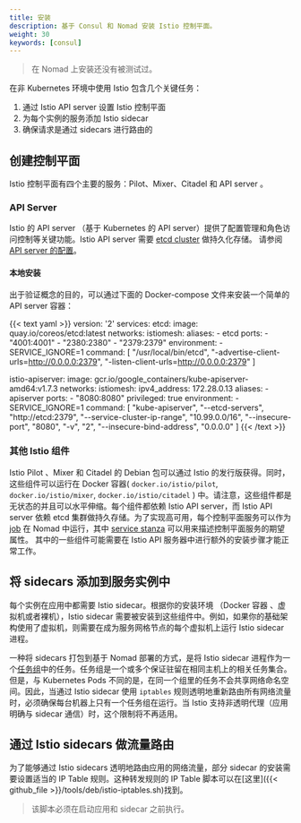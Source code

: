 ```yaml
---
title: 安装
description: 基于 Consul 和 Nomad 安装 Istio 控制平面。
weight: 30
keywords: [consul]
---
```



> 在 Nomad 上安装还没有被测试过。


在非 Kubernetes 环境中使用 Istio 包含几个关键任务：

1. 通过 Istio API server 设置 Istio 控制平面
1. 为每个实例的服务添加 Istio sidecar
1. 确保请求是通过 sidecars 进行路由的

## 创建控制平面

Istio 控制平面有四个主要的服务：Pilot、Mixer、Citadel 和 API server 。

### API Server

Istio 的 API server （基于 Kubernetes 的 API server）提供了配置管理和角色访问控制等关键功能。Istio API server 需要 [etcd cluster](https://kubernetes.io/docs/getting-started-guides/scratch/#etcd) 做持久化存储。 请参阅 [API server 的配置](https://kubernetes.io/docs/getting-started-guides/scratch/#apiserver-controller-manager-and-scheduler)。

#### 本地安装

出于验证概念的目的，可以通过下面的 Docker-compose 文件来安装一个简单的 API server 容器：

{{< text yaml >}}
version: '2'
services:
  etcd:
    image: quay.io/coreos/etcd:latest
    networks:
      istiomesh:
        aliases:
          - etcd
    ports:
      - "4001:4001"
      - "2380:2380"
      - "2379:2379"
    environment:
      - SERVICE_IGNORE=1
    command: [
              "/usr/local/bin/etcd",
              "-advertise-client-urls=http://0.0.0.0:2379",
              "-listen-client-urls=http://0.0.0.0:2379"
             ]

  istio-apiserver:
    image: gcr.io/google_containers/kube-apiserver-amd64:v1.7.3
    networks:
      istiomesh:
        ipv4_address: 172.28.0.13
        aliases:
          - apiserver
    ports:
      - "8080:8080"
    privileged: true
    environment:
      - SERVICE_IGNORE=1
    command: [
               "kube-apiserver", "--etcd-servers", "http://etcd:2379",
               "--service-cluster-ip-range", "10.99.0.0/16",
               "--insecure-port", "8080",
               "-v", "2",
               "--insecure-bind-address", "0.0.0.0"
             ]
{{< /text >}}

### 其他 Istio 组件

Istio Pilot 、Mixer 和 Citadel 的 Debian 包可以通过 Istio 的发行版获得。同时，这些组件可以运行在 Docker 容器( `docker.io/istio/pilot`, `docker.io/istio/mixer`, `docker.io/istio/citadel` ) 中。请注意，这些组件都是无状态的并且可以水平伸缩。每个组件都依赖 Istio API server，而 Istio API server 依赖 etcd 集群做持久存储。为了实现高可用，每个控制平面服务可以作为 [job](https://www.nomadproject.io/docs/job-specification/index.html) 在 Nomad 中运行，其中 [service stanza](https://www.nomadproject.io/docs/job-specification/service.html) 可以用来描述控制平面服务的期望属性。
其中的一些组件可能需要在 Istio API 服务器中进行额外的安装步骤才能正常工作。

## 将 sidecars 添加到服务实例中

每个实例在应用中都需要 Istio sidecar。根据你的安装环境 （Docker 容器 、虚拟机或者裸机），Istio sidecar 需要被安装到这些组件中。例如，如果你的基础架构使用了虚拟机，则需要在成为服务网格节点的每个虚拟机上运行 Istio sidecar 进程。

一种将 sidecars 打包到基于 Nomad 部署的方式，是将 Istio sidecar 进程作为一个[任务组](https://www.nomadproject.io/docs/job-specification/group.html)中的任务。任务组是一个或多个保证驻留在相同主机上的相关任务集合。但是，与 Kubernetes Pods 不同的是，在同一个组里的任务不会共享网络命名空间。因此，当通过 Istio sidecar 使用 `iptables` 规则透明地重新路由所有网络流量时，必须确保每台机器上只有一个任务组在运行。当 Istio 支持非透明代理（应用明确与 sidecar 通信）时，这个限制将不再适用。

## 通过 Istio sidecars 做流量路由

为了能够通过 Istio sidecars 透明地路由应用的网络流量，部分 sidecar 的安装需要设置适当的 IP Table 规则。这种转发规则的 IP Table 脚本可以在[这里]({{< github_file >}}/tools/deb/istio-iptables.sh)找到。


> 该脚本必须在启动应用和 sidecar 之前执行。

